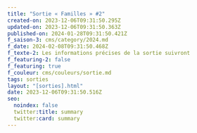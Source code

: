 ```yaml
---
title: "Sortie « Familles » #2"
created-on: 2023-12-06T09:31:50.295Z
updated-on: 2023-12-06T09:31:50.363Z
published-on: 2024-01-28T09:31:50.421Z
f_saison-3: cms/category/2024.md
f_date: 2024-02-08T09:31:50.468Z
f_texte-2: Les informations précises de la sortie suivront
f_featuring-2: false
f_featuring: true
f_couleur: cms/couleurs/sortie.md
tags: sorties
layout: "[sorties].html"
date: 2023-12-06T09:31:50.516Z
seo:
  noindex: false
  twitter:title: summary
  twitter:card: summary
---
```

